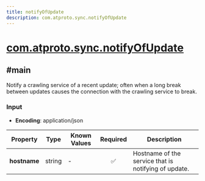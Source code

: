 ```yaml
---
title: notifyOfUpdate
description: com.atproto.sync.notifyOfUpdate
---
```


# [com.atproto.sync.notifyOfUpdate](https://github.com/myConsciousness/atproto.dart/blob/main/lexicons/com/atproto/sync/notifyOfUpdate.json)

## #main

Notify a crawling service of a recent update; often when a long break between updates causes the connection with the crawling service to break.

### Input

- **Encoding**: application/json

| Property | Type | Known Values | Required | Description |
| --- | --- | --- | :---: | --- |
| **hostname** | string | - | ✅ | Hostname of the service that is notifying of update. |
